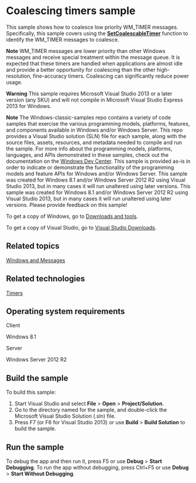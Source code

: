 Coalescing timers sample
========================

This sample shows how to coalesce low priority WM\_TIMER messages. Specifically, this sample covers using the [**SetCoalescableTimer**](http://msdn.microsoft.com/en-us/library/windows/desktop/hh405404) function to identify the WM\_TIMER messages to coalesce.

**Note**  WM\_TIMER messages are lower priority than other Windows messages and receive special treatment within the message queue. It is expected that these timers are handled when applications are almost idle and provide a better opportunity for coalescing than the other high-resolution, fine-accuracy timers. Coalescing can significantly reduce power usage.

**Warning**  This sample requires Microsoft Visual Studio 2013 or a later version (any SKU) and will not compile in Microsoft Visual Studio Express 2013 for Windows.

**Note**  The Windows-classic-samples repo contains a variety of code samples that exercise the various programming models, platforms, features, and components available in Windows and/or Windows Server. This repo provides a Visual Studio solution (SLN) file for each sample, along with the source files, assets, resources, and metadata needed to compile and run the sample. For more info about the programming models, platforms, languages, and APIs demonstrated in these samples, check out the documentation on the [Windows Dev Center](https://dev.windows.com). This sample is provided as-is in order to indicate or demonstrate the functionality of the programming models and feature APIs for Windows and/or Windows Server. This sample was created for Windows 8.1 and/or Windows Server 2012 R2 using Visual Studio 2013, but in many cases it will run unaltered using later versions. This sample was created for Windows 8.1 and/or Windows Server 2012 R2 using Visual Studio 2013, but in many cases it will run unaltered using later versions. Please provide feedback on this sample!

To get a copy of Windows, go to [Downloads and tools](http://go.microsoft.com/fwlink/p/?linkid=301696).

To get a copy of Visual Studio, go to [Visual Studio Downloads](http://go.microsoft.com/fwlink/p/?linkid=301697).

Related topics
--------------

[Windows and Messages](http://msdn.microsoft.com/en-us/library/windows/desktop/ms632586)

Related technologies
--------------------

[Timers](http://msdn.microsoft.com/en-us/library/windows/desktop/ms632592)

Operating system requirements
-----------------------------

Client

Windows 8.1

Server

Windows Server 2012 R2

Build the sample
----------------

To build this sample:

1.  Start Visual Studio and select **File** \> **Open** \> **Project/Solution**.
2.  Go to the directory named for the sample, and double-click the Microsoft Visual Studio Solution (.sln) file.
3.  Press F7 (or F6 for Visual Studio 2013) or use **Build** \> **Build Solution** to build the sample.

Run the sample
--------------

To debug the app and then run it, press F5 or use **Debug** \> **Start Debugging**. To run the app without debugging, press Ctrl+F5 or use **Debug** \> **Start Without Debugging**.

